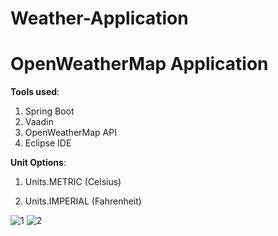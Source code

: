 # Weather-Application
# OpenWeatherMap Application #

**Tools used**:

1. Spring Boot 
2. Vaadin 
3. OpenWeatherMap API
4. Eclipse IDE

**Unit Options**:
1. Units.METRIC (Celsius)

2. Units.IMPERIAL (Fahrenheit)


![1](https://user-images.githubusercontent.com/75641530/108637138-f423d100-7491-11eb-8a7a-0508a80216d1.jpg)
![2](https://user-images.githubusercontent.com/75641530/108637141-f71ec180-7491-11eb-9ceb-1882b3c15664.jpg)
